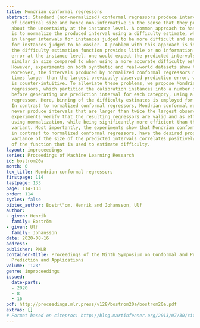 ```yaml
---
title: Mondrian conformal regressors
abstract: Standard (non-normalized) conformal regressors produce intervals that are
  of identical size and hence non-informative in the sense that they provide no information
  about the uncertainty at the instance level. A common approach to handle this limitation
  is to normalize the produced interval using a difficulty estimate, which results
  in larger intervals for instances judged to be more difficult and smaller intervals
  for instances judged to be easier. A problem with this approach is identified; when
  the difficulty estimation function provides little or no information about the true
  error at the instance level, one would expect the predicted intervals to be more
  similar in size compared to when using a more accurate difficulty estimation function.
  However, experiments on both synthetic and real-world datasets show the opposite.
  Moreover, the intervals produced by normalized conformal regressors may be several
  times larger than the largest previously observed prediction error, which clearly
  is counter-intuitive. To alleviate these problems, we propose Mondrian conformal
  regressors, which partition the calibration instances into a number of categories,
  before generating one prediction interval for each category, using a standard conformal
  regressor. Here, binning of the difficulty estimates is employed for the categorization.
  In contrast to normalized conformal regressors, Mondrian conformal regressors can
  never produce intervals that are larger than twice the largest observed error. The
  experiments verify that the resulting regressors are valid and as efficient as when
  using normalization, while being significantly more efficient than the standard
  variant. Most importantly, the experiments show that Mondrian conformal regressors,
  in contrast to normalized conformal regressors, have the desired property that the
  variance of the size of the predicted intervals correlates positively with the accuracy
  of the function that is used to estimate difficulty.
layout: inproceedings
series: Proceedings of Machine Learning Research
id: bostrom20a
month: 0
tex_title: Mondrian conformal regressors
firstpage: 114
lastpage: 133
page: 114-133
order: 114
cycles: false
bibtex_author: Bostr\"om, Henrik and Johansson, Ulf
author:
- given: Henrik
  family: Boström
- given: Ulf
  family: Johansson
date: 2020-08-16
address: 
publisher: PMLR
container-title: Proceedings of the Ninth Symposium on Conformal and Probabilistic
  Prediction and Applications
volume: '128'
genre: inproceedings
issued:
  date-parts:
  - 2020
  - 8
  - 16
pdf: http://proceedings.mlr.press/v128/bostrom20a/bostrom20a.pdf
extras: []
# Format based on citeproc: http://blog.martinfenner.org/2013/07/30/citeproc-yaml-for-bibliographies/
---
```

